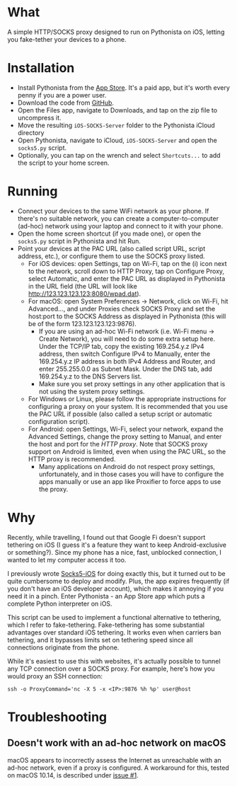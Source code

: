 # What

A simple HTTP/SOCKS proxy designed to run on Pythonista on iOS, letting you fake-tether your devices to a phone. 

# Installation

- Install Pythonista from the [App Store](https://apps.apple.com/us/app/pythonista-3/id1085978097). It's a paid app, but it's worth every penny if you are a power user.
- Download the code from [GitHub](https://github.com/nneonneo/iOS-SOCKS-Server/archive/master.zip).
- Open the Files app, navigate to Downloads, and tap on the zip file to uncompress it.
- Move the resulting `iOS-SOCKS-Server` folder to the Pythonista iCloud directory
- Open Pythonista, navigate to iCloud, `iOS-SOCKS-Server` and open the `socks5.py` script.
- Optionally, you can tap on the wrench and select `Shortcuts...` to add the script to your home screen. 

# Running

- Connect your devices to the same WiFi network as your phone. If there's no suitable network, you can create a computer-to-computer (ad-hoc) network using your laptop and connect to it with your phone.
- Open the home screen shortcut (if you made one), or open the `socks5.py` script in Pythonista and hit Run. 
- Point your devices at the PAC URL (also called script URL, script address, etc.), or configure them to use the SOCKS proxy listed.
    - For iOS devices: open Settings, tap on Wi-Fi, tap on the (i) icon next to the network, scroll down to HTTP Proxy, tap on Configure Proxy, select Automatic, and enter the PAC URL as displayed in Pythonista in the URL field (the URL will look like http://123.123.123.123:8080/wpad.dat).
    - For macOS: open System Preferences -> Network, click on Wi-Fi, hit Advanced..., and under Proxies check SOCKS Proxy and set the host:port to the SOCKS Address as displayed in Pythonista (this will be of the form 123.123.123.123:9876).
        - If you are using an ad-hoc Wi-Fi network (i.e. Wi-Fi menu -> Create Network), you will need to do some extra setup here. Under the TCP/IP tab, copy the existing 169.254.y.z IPv4 address, then switch Configure IPv4 to Manually, enter the 169.254.y.z IP address in both IPv4 Address and Router, and enter 255.255.0.0 as Subnet Mask. Under the DNS tab, add 169.254.y.z to the DNS Servers list.
        - Make sure you set proxy settings in any other application that is not using the system proxy settings.
    - For Windows or Linux, please follow the appropriate instructions for configuring a proxy on your system. It is recommended that you use the PAC URL if possible (also called a setup script or automatic configuration script).
    - For Android: open Settings, Wi-Fi, select your network, expand the Advanced Settings, change the proxy setting to Manual, and enter the host and port for the *HTTP proxy*. Note that SOCKS proxy support on Android is limited, even when using the PAC URL, so the HTTP proxy is recommended.
        - Many applications on Android do not respect proxy settings, unfortunately, and in those cases you will have to configure the apps manually or use an app like Proxifier to force apps to use the proxy.

# Why

Recently, while travelling, I found out that Google Fi doesn't support tethering on iOS (I guess it's a feature they want to keep Android-exclusive or something?). Since my phone has a nice, fast, unblocked connection, I wanted to let my computer access it too.

I previously wrote [Socks5-iOS](https://github.com/nneonneo/socks5-ios) for doing exactly this, but it turned out to be quite cumbersome to deploy and modify. Plus, the app expires frequently (if you don't have an iOS developer account), which makes it annoying if you need it in a pinch. Enter Pythonista - an App Store app which puts a complete Python interpreter on iOS.

This script can be used to implement a functional alternative to tethering, which I refer to fake-tethering. Fake-tethering has some substantial advantages over standard iOS tethering. It works even when carriers ban tethering, and it bypasses limits set on tethering speed since all connections originate from the phone.

While it's easiest to use this with websites, it's actually possible to tunnel any TCP connection over a SOCKS proxy. For example, here's how you would proxy an SSH connection:

`ssh -o ProxyCommand='nc -X 5 -x <IP>:9876 %h %p' user@host`

# Troubleshooting

## Doesn't work with an ad-hoc network on macOS

macOS appears to incorrectly assess the Internet as unreachable with an ad-hoc network, even if a proxy is configured. A workaround for this, tested on macOS 10.14, is described under [issue #1](https://github.com/nneonneo/iOS-SOCKS-Server/issues/1#issuecomment-583989079).

